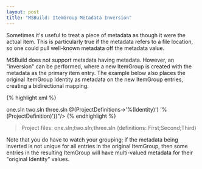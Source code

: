 ```yaml
---
layout: post
title: "MSBuild: ItemGroup Metadata Inversion"
---
```

Sometimes it's useful to treat a piece of metadata as though it were the actual item. This is particularly true if the metadata refers to a file location, so one could pull well-known metadata off the metadata value.

MSBuild does not support metadata having metadata. However, an "inversion" can be performed, where a new ItemGroup is created with the metadata as the primary item entry. The example below also places the original ItemGroup Identity as metadata on the new ItemGroup entries, creating a bidirectional mapping.

{% highlight xml %}
<Project ToolsVersion="3.5" xmlns="http://schemas.microsoft.com/developer/msbuild/2003">
  <Import Project="$(MSBuildExtensionsPath)\ExtensionPack\MSBuild.ExtensionPack.tasks"/>
 
  <ItemGroup>
    <ProjectDefinitions Include="First">
      <ProjectFile>one.sln</ProjectFile>
    </ProjectDefinitions>
    <ProjectDefinitions Include="Second">
      <ProjectFile>two.sln</ProjectFile>
    </ProjectDefinitions>
    <ProjectDefinitions Include="Third">
      <ProjectFile>three.sln</ProjectFile>
    </ProjectDefinitions>
  </ItemGroup>
 
  <Target Name="Default">
    <ItemGroup>
      <ProjectFiles Include="%(ProjectDefinitions.ProjectFile)">
        <ProjectDefinition>@(ProjectDefinitions->'%(Identity)')</ProjectDefinition>
      </ProjectFiles>
    </ItemGroup>
    <Message Text=quot;Project files: @(ProjectFiles) (definitions: @(ProjectFiles->'%(ProjectDefinition)'))"/>
  </Target>
</Project>  
{% endhighlight %}

> Project files: one.sln;two.sln;three.sln (definitions: First;Second;Third)

Note that you do have to watch your grouping; if the metadata being inverted is not unique for all entries in the original ItemGroup, then some entries in the resulting ItemGroup will have multi-valued metadata for their "original Identity" values.

